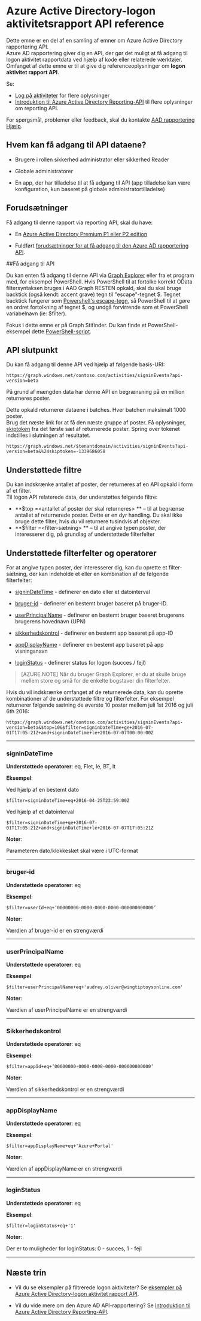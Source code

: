 <properties
    pageTitle="Azure Active Directory-logon aktivitetsrapport API reference | Microsoft Azure"
    description="Reference til Azure Active Directory-logon aktivitet rapport API"
    services="active-directory"
    documentationCenter=""
    authors="dhanyahk"
    manager="femila"
    editor=""/>

<tags
    ms.service="active-directory"
    ms.devlang="na"
    ms.topic="article"
    ms.tgt_pltfrm="na"
    ms.workload="identity"
    ms.date="09/25/2016"
    ms.author="dhanyahk;markvi"/>

# <a name="azure-active-directory-sign-in-activity-report-api-reference"></a>Azure Active Directory-logon aktivitetsrapport API reference


Dette emne er en del af en samling af emner om Azure Active Directory rapportering API.  
Azure AD rapportering giver dig en API, der gør det muligt at få adgang til logon aktivitet rapportdata ved hjælp af kode eller relaterede værktøjer.
Omfanget af dette emne er til at give dig referenceoplysninger om **logon aktivitet rapport API**.

Se:

- [Log på aktiviteter](active-directory-reporting-azure-portal.md#sign-in-activities) for flere oplysninger
- [Introduktion til Azure Active Directory Reporting-API](active-directory-reporting-api-getting-started.md) til flere oplysninger om reporting API.

For spørgsmål, problemer eller feedback, skal du kontakte [AAD rapportering Hjælp](mailto:aadreportinghelp@microsoft.com).



## <a name="who-can-access-the-api-data"></a>Hvem kan få adgang til API dataene?

- Brugere i rollen sikkerhed administrator eller sikkerhed Reader

- Globale administratorer

- En app, der har tilladelse til at få adgang til API (app tilladelse kan være konfiguration, kun baseret på globale administratortilladelse)



## <a name="prerequisites"></a>Forudsætninger

Få adgang til denne rapport via reporting API, skal du have:

- En [Azure Active Directory Premium P1 eller P2 edition](active-directory-editions.md)

- Fuldført [forudsætninger for at få adgang til den Azure AD rapportering API](active-directory-reporting-api-prerequisites.md). 


##<a name="accessing-the-api"></a>Få adgang til API

Du kan enten få adgang til denne API via [Graph Explorer](https://graphexplorer2.cloudapp.net) eller fra et program med, for eksempel PowerShell. Hvis PowerShell til at fortolke korrekt OData filtersyntaksen bruges i AAD Graph RESTEN opkald, skal du skal bruge backtick (også kendt: accent grave) tegn til "escape"-tegnet $. Tegnet backtick fungerer som [Powershell's escape-tegn](https://technet.microsoft.com/library/hh847755.aspx), så PowerShell til at gøre en ordret fortolkning af tegnet $, og undgå forvirrende som et PowerShell variabelnavn (ie: $filter).

Fokus i dette emne er på Graph Stifinder. Du kan finde et PowerShell-eksempel dette [PowerShell-script](active-directory-reporting-api-sign-in-activity-samples.md#powershell-script).


## <a name="api-endpoint"></a>API slutpunkt

Du kan få adgang til denne API ved hjælp af følgende basis-URI:  
    
    https://graph.windows.net/contoso.com/activities/signinEvents?api-version=beta  



På grund af mængden data har denne API en begrænsning på en million returneres poster. 

Dette opkald returnerer dataene i batches. Hver batchen maksimalt 1000 poster.  
Brug det næste link for at få den næste gruppe af poster. Få oplysninger, [skiptoken](https://msdn.microsoft.com/library/dd942121.aspx) fra det første sæt af returnerede poster. Spring over tokenet indstilles i slutningen af resultatet.  

    https://graph.windows.net/$tenantdomain/activities/signinEvents?api-version=beta&%24skiptoken=-1339686058


## <a name="supported-filters"></a>Understøttede filtre

Du kan indskrænke antallet af poster, der returneres af en API opkald i form af et filter.  
Til logon API relaterede data, der understøttes følgende filtre:

- **$top =\<antallet af poster der skal returneres\> ** – til at begrænse antallet af returnerede poster. Dette er en dyr handling. Du skal ikke bruge dette filter, hvis du vil returnere tusindvis af objekter.  
- **$filter =\<filter-sætning\> ** – til at angive typen poster, der interesserer dig, på grundlag af understøttede filterfelter



## <a name="supported-filter-fields-and-operators"></a>Understøttede filterfelter og operatorer

For at angive typen poster, der interesserer dig, kan du oprette et filter-sætning, der kan indeholde et eller en kombination af de følgende filterfelter:

- [signinDateTime](#signindatetime) - definerer en dato eller et datointerval

- [bruger-id](#userid) - definerer en bestemt bruger baseret på bruger-ID.

- [userPrincipalName](#userprincipalname) - definerer en bestemt bruger baseret brugerens brugerens hovednavn (UPN)

- [sikkerhedskontrol](#appid) - definerer en bestemt app baseret på app-ID

- [appDisplayName](#appdisplayname) - definerer en bestemt app baseret på app visningsnavn

- [loginStatus](#loginStatus) - definerer status for logon (succes / fejl)


> [AZURE.NOTE] Når du bruger Graph Explorer, er du at skulle bruge mellem store og små for de enkelte bogstaver din filterfelter.


Hvis du vil indskrænke omfanget af de returnerede data, kan du oprette kombinationer af de understøttede filtre og filterfelter. For eksempel returnerer følgende sætning de øverste 10 poster mellem juli 1st 2016 og juli 6th 2016:

    https://graph.windows.net/contoso.com/activities/signinEvents?api-version=beta&$top=10&$filter=signinDateTime+ge+2016-07-01T17:05:21Z+and+signinDateTime+le+2016-07-07T00:00:00Z


----------

### <a name="signindatetime"></a>signinDateTime

**Understøttede operatorer**: eq, Flet, le, BT, lt

**Eksempel**:

Ved hjælp af en bestemt dato

    $filter=signinDateTime+eq+2016-04-25T23:59:00Z  



Ved hjælp af et datointerval    

    $filter=signinDateTime+ge+2016-07-01T17:05:21Z+and+signinDateTime+le+2016-07-07T17:05:21Z


**Noter**:

Parameteren dato/klokkeslæt skal være i UTC-format 


----------

### <a name="userid"></a>bruger-id

**Understøttede operatorer**: eq

**Eksempel**:

    $filter=userId+eq+’00000000-0000-0000-0000-000000000000’

**Noter**:

Værdien af bruger-id er en strengværdi



----------

### <a name="userprincipalname"></a>userPrincipalName

**Understøttede operatorer**: eq

**Eksempel**:

    $filter=userPrincipalName+eq+'audrey.oliver@wingtiptoysonline.com' 


**Noter**:

Værdien af userPrincipalName er en strengværdi

----------

### <a name="appid"></a>Sikkerhedskontrol

**Understøttede operatorer**: eq

**Eksempel**:

    $filter=appId+eq+’00000000-0000-0000-0000-000000000000’



**Noter**:

Værdien af sikkerhedskontrol er en strengværdi

----------


### <a name="appdisplayname"></a>appDisplayName

**Understøttede operatorer**: eq

**Eksempel**:

    $filter=appDisplayName+eq+'Azure+Portal' 


**Noter**:

Værdien af appDisplayName er en strengværdi

----------

### <a name="loginstatus"></a>loginStatus

**Understøttede operatorer**: eq

**Eksempel**:

    $filter=loginStatus+eq+'1'  


**Noter**:

Der er to muligheder for loginStatus: 0 - succes, 1 - fejl

----------



## <a name="next-steps"></a>Næste trin

- Vil du se eksempler på filtrerede logon aktiviteter? Se [eksempler på Azure Active Directory-logon aktivitet rapport API](active-directory-reporting-api-sign-in-activity-samples.md).

- Vil du vide mere om den Azure AD API-rapportering? Se [Introduktion til Azure Active Directory Reporting-API](active-directory-reporting-api-getting-started.md).